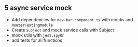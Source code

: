 ## 5 async service mock

- Add dependencies for `nav-bar.component.ts` with mocks and `RouterTestingModule`
- Create `Subject` and mock service calls with Subject
- mock utils with `jest.spyOn`
- add tests for all functions
